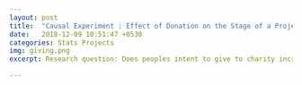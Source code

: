 ```yaml
---
layout: post
title:  "Causal Experiment : Effect of Donation on the Stage of a Project"
date:   2018-12-09 10:51:47 +0530
categories: Stats Projects
img: giving.png
excerpt: Research question: Does peoples intent to give to charity increase as a project moves through its lifecycle? 

---
```


<object data="https://dasaditi.github.io/pdfs/giving_experiment.pdf" width="1000px" height="1000px" type='application/pdf' ></object>

